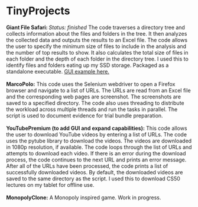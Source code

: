 # TinyProjects
<b>Giant File Safari: </b> 
<i>Status: finished </i>
The code traverses a directory tree and collects information about the files and folders in the tree. It then analyzes the collected data and outputs the results to an Excel file. The code allows the user to specify the minimum size of files to include in the analysis and the number of top results to show. It also calculates the total size of files in each folder and the depth of each folder in the directory tree. I used this to identify files and folders eating up my SSD storage. Packaged as a standalone executable.
<a href="https://github.com/AtanasKodzhamanov/TinyProjects/blob/770803418583502ff1177b56e51c1467c895429b/GiantFileSafari/GUI%20Example.png">GUI example here.</a>
<br>
<br>
<b>MarcoPolo:</b> 
This code uses the Selenium webdriver to open a Firefox browser and navigate to a list of URLs. The URLs are read from an Excel file and the corresponding web pages are screenshot. The screenshots are saved to a specified directory. The code also uses threading to distribute the workload across multiple threads and run the tasks in parallel. The script is used to document evidence for trial bundle preparation. 
<br>
<br>
<b>YouTubePremium (to add GUI and expand capabilities):</b> 
This code allows the user to download YouTube videos by entering a list of URLs. The code uses the pytube library to download the videos. The videos are downloaded in 1080p resolution, if available. The code loops through the list of URLs and attempts to download each video. If there is an error during the download process, the code continues to the next URL and prints an error message. After all of the URLs have been processed, the code prints a list of successfully downloaded videos. By default, the downloaded videos are saved to the same directory as the script. I used this to download CS50 lectures on my tablet for offline use. 
<br>
<br>
<b>MonopolyClone:</b> 
A Monopoly inspired game. Work in progress. 
<br>
<br>
